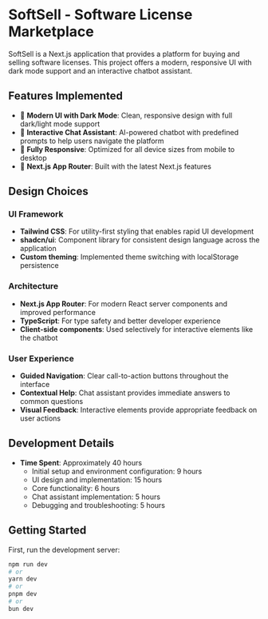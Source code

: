 # SoftSell - Software License Marketplace

SoftSell is a Next.js application that provides a platform for buying and selling software licenses. This project offers a modern, responsive UI with dark mode support and an interactive chatbot assistant.

## Features Implemented

- 🎨 **Modern UI with Dark Mode**: Clean, responsive design with full dark/light mode support
- 💬 **Interactive Chat Assistant**: AI-powered chatbot with predefined prompts to help users navigate the platform
- 📱 **Fully Responsive**: Optimized for all device sizes from mobile to desktop
- 🚀 **Next.js App Router**: Built with the latest Next.js features

## Design Choices

### UI Framework

- **Tailwind CSS**: For utility-first styling that enables rapid UI development
- **shadcn/ui**: Component library for consistent design language across the application
- **Custom theming**: Implemented theme switching with localStorage persistence

### Architecture

- **Next.js App Router**: For modern React server components and improved performance
- **TypeScript**: For type safety and better developer experience
- **Client-side components**: Used selectively for interactive elements like the chatbot

### User Experience

- **Guided Navigation**: Clear call-to-action buttons throughout the interface
- **Contextual Help**: Chat assistant provides immediate answers to common questions
- **Visual Feedback**: Interactive elements provide appropriate feedback on user actions

## Development Details

- **Time Spent**: Approximately 40 hours
  - Initial setup and environment configuration: 9 hours
  - UI design and implementation: 15 hours
  - Core functionality: 6 hours
  - Chat assistant implementation: 5 hours
  - Debugging and troubleshooting: 5 hours

## Getting Started

First, run the development server:

```bash
npm run dev
# or
yarn dev
# or
pnpm dev
# or
bun dev
```
